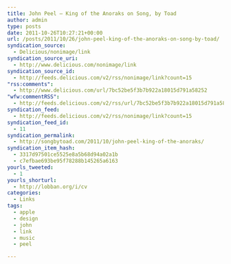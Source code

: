 ```yaml
---
title: John Peel – King of the Anoraks on Song, by Toad
author: admin
type: posts
date: 2011-10-26T10:27:21+00:00
url: /posts/2011/10/26/john-peel-king-of-the-anoraks-on-song-by-toad/
syndication_source:
  - Delicious/nonimage/link
syndication_source_uri:
  - http://www.delicious.com/nonimage/link
syndication_source_id:
  - http://feeds.delicious.com/v2/rss/nonimage/link?count=15
"rss:comments":
  - http://www.delicious.com/url/7bc52be5f3b7b922a18015d791a58252
"wfw:commentRSS":
  - http://feeds.delicious.com/v2/rss/url/7bc52be5f3b7b922a18015d791a58252
syndication_feed:
  - http://feeds.delicious.com/v2/rss/nonimage/link?count=15
syndication_feed_id:
  - 11
syndication_permalink:
  - http://songbytoad.com/2011/10/john-peel-king-of-the-anoraks/
syndication_item_hash:
  - 3317d97501ce5525e8a5b68d94a02a1b
  - c7efbae693be95f78288b145265a6163
yourls_tweeted:
  - 1
yourls_shorturl:
  - http://lobban.org/i/cv
categories:
  - Links
tags:
  - apple
  - design
  - john
  - link
  - music
  - peel

---
```


